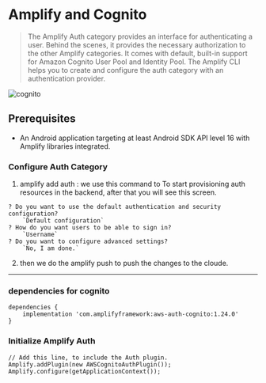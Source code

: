 # Amplify and Cognito

> The Amplify Auth category provides an interface for authenticating a user. Behind the scenes, it provides the necessary authorization to the other Amplify categories. It comes with default, built-in support for Amazon Cognito User Pool and Identity Pool. The Amplify CLI helps you to create and configure the auth category with an authentication provider.

![cognito](https://i.stack.imgur.com/8Fe2t.png)

## Prerequisites

+ An Android application targeting at least Android SDK API level 16 with Amplify libraries integrated.

### Configure Auth Category

1. amplify add auth : we use this command to To start provisioning auth resources in the backend, after that you will see this screen.

```
? Do you want to use the default authentication and security configuration?
    `Default configuration`
? How do you want users to be able to sign in?
    `Username`
? Do you want to configure advanced settings?
    `No, I am done.`
```

2. then we do the amplify push to push the changes to the cloude.

***

### dependencies for cognito

```
dependencies {
    implementation 'com.amplifyframework:aws-auth-cognito:1.24.0'
}
```

### Initialize Amplify Auth

```
// Add this line, to include the Auth plugin.
Amplify.addPlugin(new AWSCognitoAuthPlugin());
Amplify.configure(getApplicationContext());
```

